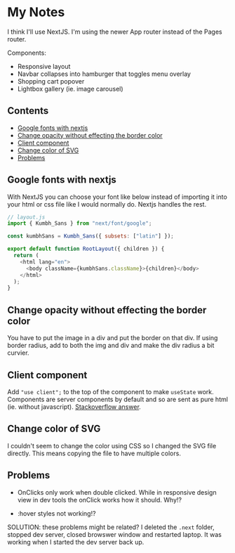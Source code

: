 # My Notes

I think I'll use NextJS. I'm using the newer App router instead of the Pages router.

Components:

- Responsive layout
- Navbar collapses into hamburger that toggles menu overlay
- Shopping cart popover
- Lightbox gallery (ie. image carousel)

## Contents

- [Google fonts with nextjs](#google-fonts-with-nextjs)
- [Change opacity without effecting the border color](#change-opacity-without-effecting-the-border-color)
- [Client component](#client-component)
- [Change color of SVG](#change-color-of-svg)
- [Problems](#problems)

## Google fonts with nextjs

With NextJS you can choose your font like below instead of importing it into your html or css file like I would normally do. Nextjs handles the rest.

```js
// layout.js
import { Kumbh_Sans } from "next/font/google";

const kumbhSans = Kumbh_Sans({ subsets: ["latin"] });

export default function RootLayout({ children }) {
  return (
    <html lang="en">
      <body className={kumbhSans.className}>{children}</body>
    </html>
  );
}
```

## Change opacity without effecting the border color

You have to put the image in a div and put the border on that div. If using border radius, add to both the img and div and make the div radius a bit curvier.

## Client component

Add `"use client";` to the top of the component to make `useState` work. Components are server components by default and so are sent as pure html (ie. without javascript). [Stackoverflow answer](https://stackoverflow.com/a/74965850).

## Change color of SVG

I couldn't seem to change the color using CSS so I changed the SVG file directly. This means copying the file to have multiple colors.

## Problems

- OnClicks only work when double clicked. While in responsive design view in dev tools the onClick works how it should. Why!?

- :hover styles not working!?

SOLUTION: these problems might be related? I deleted the `.next` folder, stopped dev server, closed browswer window and restarted laptop. It was working when I started the dev server back up.
